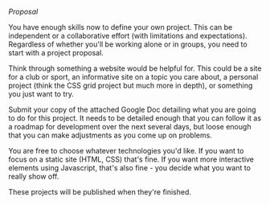 *Proposal*

You have enough skills now to define your own project. This can be independent or a collaborative effort (with limitations and expectations). Regardless of whether you'll be working alone or in groups, you need to start with a project proposal.

Think through something a website would be helpful for. This could be a site for a club or sport, an informative site on a topic you care about, a personal project (think the CSS grid project but much more in depth), or something you just want to try.

Submit your copy of the attached Google Doc detailing what you are going to do for this project. It needs to be detailed enough that you can follow it as a roadmap for development over the next several days, but loose enough that you can make adjustments as you come up on problems.

You are free to choose whatever technologies you'd like. If you want to focus on a static site (HTML, CSS) that's fine. If you want more interactive elements using Javascript, that's also fine - you decide what you want to really show off.

These projects will be published when they're finished.

